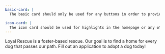 ```yaml
---
basic-card: |
  The basic card should only be used for any buttons in order to provide the correct information for each.

icon-card: |
  The icon card should be used for highlights in the homepage or any other pages within in previous one.
---
```


Loyal Rescue is a foster-based rescue. Our goal is to find a home for every dog that passes our path. Fill out an application to adopt a dog today!

